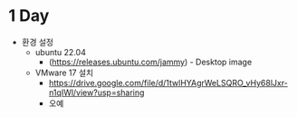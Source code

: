 # 1 Day
- 환경 설정
  - ubuntu 22.04 
    - (https://releases.ubuntu.com/jammy) - Desktop image
  - VMware 17 설치
    - https://drive.google.com/file/d/1twlHYAgrWeLSQRO_vHy68lJxr-n1qIWl/view?usp=sharing
    - 오예